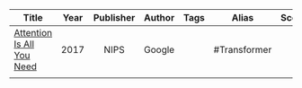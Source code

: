 
| Title                                                                                            | Year | Publisher | Author | Tags |    Alias     | Score | IsRead | Notes | Remarks |
| ------------------------------------------------------------------------------------------------ |:----:|:---------:|:------:|:----:|:------------:|:-----:|:------:| :-----: | ------- |
| [Attention Is All You Need]([2017][Google][Transformer]%20Attention%20Is%20All%20You%20Need.pdf) | 2017 |   NIPS    | Google |      | #Transformer |       |   N    |       |         |
|                                                                                                  |      |           |        |      |              |       |        |       |         |

